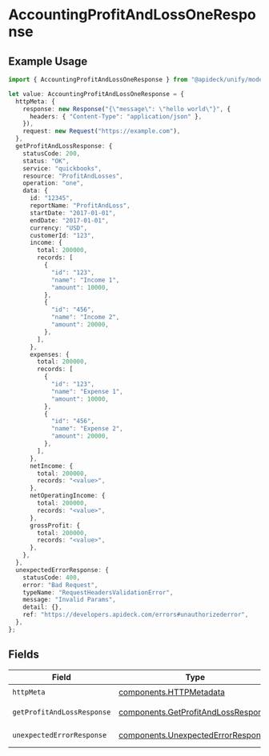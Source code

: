 # AccountingProfitAndLossOneResponse

## Example Usage

```typescript
import { AccountingProfitAndLossOneResponse } from "@apideck/unify/models/operations";

let value: AccountingProfitAndLossOneResponse = {
  httpMeta: {
    response: new Response("{\"message\": \"hello world\"}", {
      headers: { "Content-Type": "application/json" },
    }),
    request: new Request("https://example.com"),
  },
  getProfitAndLossResponse: {
    statusCode: 200,
    status: "OK",
    service: "quickbooks",
    resource: "ProfitAndLosses",
    operation: "one",
    data: {
      id: "12345",
      reportName: "ProfitAndLoss",
      startDate: "2017-01-01",
      endDate: "2017-01-01",
      currency: "USD",
      customerId: "123",
      income: {
        total: 200000,
        records: [
          {
            "id": "123",
            "name": "Income 1",
            "amount": 10000,
          },
          {
            "id": "456",
            "name": "Income 2",
            "amount": 20000,
          },
        ],
      },
      expenses: {
        total: 200000,
        records: [
          {
            "id": "123",
            "name": "Expense 1",
            "amount": 10000,
          },
          {
            "id": "456",
            "name": "Expense 2",
            "amount": 20000,
          },
        ],
      },
      netIncome: {
        total: 200000,
        records: "<value>",
      },
      netOperatingIncome: {
        total: 200000,
        records: "<value>",
      },
      grossProfit: {
        total: 200000,
        records: "<value>",
      },
    },
  },
  unexpectedErrorResponse: {
    statusCode: 400,
    error: "Bad Request",
    typeName: "RequestHeadersValidationError",
    message: "Invalid Params",
    detail: {},
    ref: "https://developers.apideck.com/errors#unauthorizederror",
  },
};
```

## Fields

| Field                                                                                      | Type                                                                                       | Required                                                                                   | Description                                                                                |
| ------------------------------------------------------------------------------------------ | ------------------------------------------------------------------------------------------ | ------------------------------------------------------------------------------------------ | ------------------------------------------------------------------------------------------ |
| `httpMeta`                                                                                 | [components.HTTPMetadata](../../models/components/httpmetadata.md)                         | :heavy_check_mark:                                                                         | N/A                                                                                        |
| `getProfitAndLossResponse`                                                                 | [components.GetProfitAndLossResponse](../../models/components/getprofitandlossresponse.md) | :heavy_minus_sign:                                                                         | Profit & Loss Report                                                                       |
| `unexpectedErrorResponse`                                                                  | [components.UnexpectedErrorResponse](../../models/components/unexpectederrorresponse.md)   | :heavy_minus_sign:                                                                         | Unexpected error                                                                           |